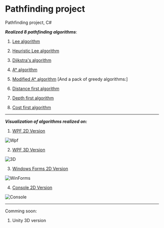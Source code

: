 # Pathfinding project
 Pathfinding project, C#
 
 **_Realized 8 pathfinding algorithms_**:
 
 1. [Lee algorithm](https://github.com/IliaGodlevsky/PathFinding/blob/master/PathFind/Algorithm/Algorithm.Algos/Algos/LeeAlgorithm.cs)

 2. [Heuristic Lee algorithm](https://github.com/IliaGodlevsky/PathFinding/blob/master/PathFind/Algorithm/Algorithm.Algos/Algos/BestFirstLeeAlgorithm.cs)
 
 3. [Dijkstra's algorithm](https://github.com/IliaGodlevsky/PathFinding/blob/master/PathFind/Algorithm/Algorithm.Algos/Algos/DijkstraAlgorithm.cs)
 
 4. [A* algorithm](https://github.com/IliaGodlevsky/PathFinding/blob/master/PathFind/Algorithm/Algorithm.Algos/Algos/AStarAlgorithm.cs)

 5. [Modified A* algorithm](https://github.com/IliaGodlevsky/PathFinding/blob/master/PathFind/Algorithm/Algorithm.Algos/Algos/AStarModified.cs)
 [And a pack of greedy algorithms:]
 1. [Distance first algorithm](https://github.com/IliaGodlevsky/PathFinding/blob/master/PathFind/Algorithm/Algorithm.Algos/Algos/DistanceFirstAlgorithm.cs)

 2. [Depth first algorithm](https://github.com/IliaGodlevsky/PathFinding/blob/master/PathFind/Algorithm/Algorithm.Algos/Algos/DepthFirstAlgorithm.cs)

 3. [Cost first algorithm](https://github.com/IliaGodlevsky/PathFinding/blob/master/PathFind/Algorithm/Algorithm.Algos/Algos/CostGreedyAlgorithm.cs)
 
 ***
 
 **_Visualization of algorithms realized on:_**
  
 1. [WPF 2D Version](https://github.com/IliaGodlevsky/PathFinding/tree/master/PathFind/Apps/WPFVersion)
 
 ![Wpf](https://github.com/IliaGodlevsky/PathFinding/blob/master/PathFind/img/Wpf.jpg)

 2. [WPF 3D Version](https://github.com/IliaGodlevsky/PathFinding/tree/master/PathFind/Apps/WPFVersion3D)
 
 ![3D](https://github.com/IliaGodlevsky/PathFinding/blob/master/PathFind/img/Wpf3D.jpg)
 
 3. [Windows Forms 2D Version](https://github.com/IliaGodlevsky/PathFinding/tree/master/PathFind/Apps/WindowsFormsVersion)
 
 ![WinForms](https://github.com/IliaGodlevsky/PathFinding/blob/master/PathFind/img/WinFormsVersion.jpg)
 
 4. [Console 2D Version](https://github.com/IliaGodlevsky/PathFinding/tree/master/PathFind/Apps/ConsoleVersion)
 
 ![Console](https://github.com/IliaGodlevsky/PathFinding/blob/master/PathFind/img/ConsoleVersion.jpg)

 
 ***
 
 Comming soon: 
  
 1. Unity 3D version
